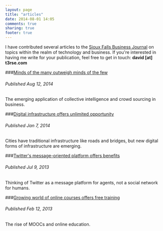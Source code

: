 ```yaml
---
layout: page
title: "articles"
date: 2014-08-01 14:05
comments: true
sharing: true
footer: true
---
```


I have contributed several articles to the [Sioux Falls Business Journal](http://www.argusleader.com/news/business-journal/ "Sioux Falls Business Journal") on topics within the realm of technology and business. If you're interested in having me write for your publication, feel free to get in touch: **david [at] t3rse.com**

###[Minds of the many outweigh minds of the few](http://www.argusleader.com/story/news/business-journal/2014/08/13/minds-many-outweigh-minds/13965815/)

###### Published Aug 12, 2014

The emerging application of collective intelligence and crowd sourcing in business.


###[Digital infrastructure offers unlimited opportunity](http://archive.argusleader.com/article/20140108/BJINSIGHT/301080007/Digital-infrastructure-offers-unlimited-opportunity)

###### Published Jan 7, 2014

Cities have traditional infrastructure like roads and bridges, but new digital forms of infrastructure are emerging.


###[Twitter's message-oriented platform offers benefits](http://archive.argusleader.com/article/20130710/BJINSIGHT/307100010/Twitter-s-message-oriented-platform-offers-benefits)

######  Published Jul 9, 2013

Thinking of Twitter as a message platform for agents, not a social network for humans.


###[Growing world of online courses offers free training](http://archive.argusleader.com/article/20130213/BJINSIGHT/302130008/Growing-world-online-courses-offers-free-training)

######  Published Feb 12, 2013

The rise of MOOCs and online education.